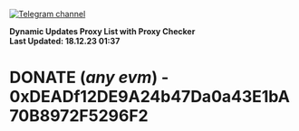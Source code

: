 [![Telegram channel](https://img.shields.io/endpoint?url=https://runkit.io/damiankrawczyk/telegram-badge/branches/master?url=https://t.me/n4z4v0d)](https://t.me/n4z4v0d) 

**Dynamic Updates Proxy List with Proxy Checker**  
**Last Updated: 18.12.23 01:37**

# DONATE (_any evm_) - 0xDEADf12DE9A24b47Da0a43E1bA70B8972F5296F2

